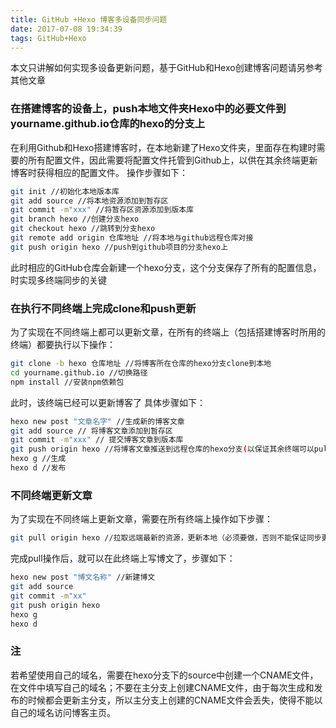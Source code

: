 ```yaml
---
title: GitHub +Hexo 博客多设备同步问题
date: 2017-07-08 19:34:39
tags: GitHub+Hexo
---
```

本文只讲解如何实现多设备更新问题，基于GitHub和Hexo创建博客问题请另参考其他文章

### 在搭建博客的设备上，push本地文件夹Hexo中的必要文件到yourname.github.io仓库的hexo的分支上

在利用Github和Hexo搭建博客时，在本地新建了Hexo文件夹，里面存在构建时需要的所有配置文件，因此需要将配置文件托管到Github上，以供在其余终端更新博客时获得相应的配置文件。
操作步骤如下：
``` bash
git init //初始化本地版本库
git add source //将本地资源添加到暂存区
git commit -m"xxx" //将暂存区资源添加到版本库
git branch hexo //创建分支hexo
git checkout hexo //跳转到分支hexo
git remote add origin 仓库地址 //将本地与github远程仓库对接
git push origin hexo //push到github项目的分支hexo上
```
此时相应的GitHub仓库会新建一个hexo分支，这个分支保存了所有的配置信息，时实现多终端同步的关键
<!--more-->
### 在执行不同终端上完成clone和push更新
为了实现在不同终端上都可以更新文章，在所有的终端上（包括搭建博客时所用的终端）都要执行以下操作：
``` bash
git clone -b hexo 仓库地址 //将博客所在仓库的hexo分支clone到本地
cd yourname.github.io //切换路径
npm install //安装npm依赖包
```
此时，该终端已经可以更新博客了
具体步骤如下：
``` bash
hexo new post "文章名字" //生成新的博客文章
git add source // 将博客文章添加到暂存区
git commit -m"xxx" // 提交博客文章到版本库
git push origin hexo //将博客文章推送到远程仓库的hexo分支(以保证其余终端可以pull,用于同步)
hexo g //生成
hexo d //发布
```
### 不同终端更新文章
为了实现在不同终端上更新文章，需要在所有终端上操作如下步骤：
``` bash
git pull origin hexo //拉取远端最新的资源，更新本地（必须要做，否则不能保证同步更新）
```
完成pull操作后，就可以在此终端上写博文了，步骤如下：
``` bash
hexo new post "博文名称" //新建博文
git add source
git commit -m"xx"
git push origin hexo
hexo g
hexo d
```
### 注
若希望使用自己的域名，需要在hexo分支下的source中创建一个CNAME文件，在文件中填写自己的域名；不要在主分支上创建CNAME文件，由于每次生成和发布的时候都会更新主分支，所以主分支上创建的CNAME文件会丢失，使得不能以自己的域名访问博客主页。